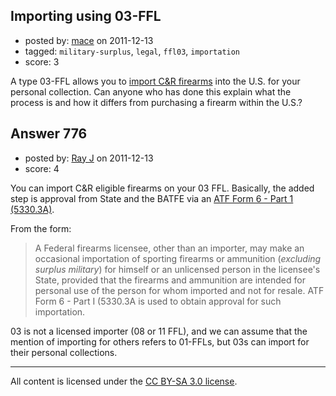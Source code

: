 ## Importing using 03-FFL

- posted by: [mace](https://stackexchange.com/users/-1/163-mace) on 2011-12-13
- tagged: `military-surplus`, `legal`, `ffl03`, `importation`
- score: 3

A type 03-FFL allows you to [import C&R firearms](http://www.atf.gov/firearms/guides/importation-verification/general-information-types-of-importers.html) into the U.S. for your personal collection. Can anyone who has done this explain what the process is and how it differs from purchasing a firearm within the U.S.?


## Answer 776

- posted by: [Ray J](https://stackexchange.com/users/-1/166-ray-j) on 2011-12-13
- score: 4

You can import C&R eligible firearms on your 03 FFL.  Basically, the added step is approval from State and the BATFE via an [ATF Form 6 - Part 1 (5330.3A)](http://www.atf.gov/forms/download/atf-f-5330-3a.pdf).  

From the form:

> A Federal firearms licensee, other than an importer, may make an
> occasional importation of sporting firearms or ammunition (*excluding
> surplus military*) for himself or an unlicensed person in the
> licensee's State, provided that the firearms and ammunition are
> intended for personal use of the person for whom imported and not for
> resale. ATF Form 6 - Part I (5330.3A is used to obtain approval for such importation.

03 is not a licensed importer (08 or 11 FFL), and we can assume that the mention of importing for others refers to 01-FFLs, but 03s can import for their personal collections.



---

All content is licensed under the [CC BY-SA 3.0 license](https://creativecommons.org/licenses/by-sa/3.0/).
